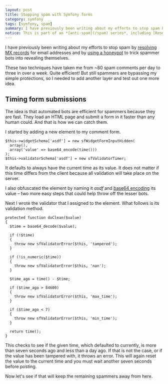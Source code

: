 ```yaml
---
layout: post
title: Stopping spam with Symfony forms
category: symfony
tags: [symfony, spam]
summary: I have previously been writing about my efforts to stop spam by resolving MX records for email addresses and by using a honeypot to trick spammer bots into revealing themselves. But still spammers are bypassing my simple protections, so I needed to add another layer and test out one more idea.
notice: This is part of an *[anti-spam](/spam) series*, including [Resolving MX pointers to fight spam](http://local.tobiassjosten.net:1234/php/resolving-mx-pointers-to-fight-spam) and [Stopping spam with a tasty honeypot](/internet/stopping-spam-with-a-tasty-honeypot).
---
```

I have previously been writing about my efforts to stop spam by [resolving MX records](http://vvv.tobiassjosten.net/php/resolving-mx-pointers-to-fight-spam) for email addresses and by [using a honeypot](http://vvv.tobiassjosten.net/internet/stopping-spam-with-a-tasty-honeypot) to trick spammer bots into revealing themselves.

These two techniques have taken me from ~80 spam comments per day to three in over a week. Quite efficient! But still spammers are bypassing my simple protections, so I needed to add another layer and test out one more idea.

## Timing form submissions

The idea is that automated bots are efficient for spammers because they are fast. They load an HTML page and submit a form in it faster than any human could. And that is how we can catch them.

I started by adding a new element to my comment form.

    $this->widgetSchema['asdf'] = new sfWidgetFormInputHidden(
      array(),
      array('value' => base64_encode(time()))
    );
    $this->validatorSchema['asdf'] = new sfValidatorTimer;

It defaults to always have the current time as its value. It does not matter if this time differs from the client because all validation will take place on the server.

I also obfuscated the element by naming it *asdf* and [base64 encoding](http://en.wikipedia.org/wiki/Base64) its value – two more easy steps that could help throw off the lesser bots.

Next I wrote the validator that I assigned to the element. What follows is its validation method.

    protected function doClean($value)
    {
      $time = base64_decode($value);

      if (!$time)
      {
        throw new sfValidatorError($this, 'tampered');
      }

      if (!is_numeric($time))
      {
        throw new sfValidatorError($this, 'nan');
      }

      $time_ago = time() - $time;

      if ($time_ago > 84600)
      {
        throw new sfValidatorError($this, 'max_time');
      }

      if ($time_ago < 7)
      {
        throw new sfValidatorError($this, 'min_time');
      }

      return time();
    }

This checks to see if the given time, which defaulted to currently, is more than seven seconds ago and less than a day ago. If that is not the case, or if the value has been tampered with, it throws an error. This will again reset the value to the current time and you must wait another seven seconds before posting.

Now let's see if that will keep the remaining spammers away from here.

